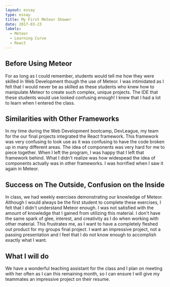 ```yaml
---
layout: essay
type: essay
title: My First Meteor Shower
date: 2017-03-23
labels:
  - Meteor
  - Learning Curve
  - React
---
```


## Before Using Meteor
For as long as I could remember, students would tell me how they were skilled in Web Development though the use of Meteor. I was intimidated as I felt that I would never be as skilled as these students who knew how to manipulate Meteor to create such complex, unique projects. The IDE that these students would use looked confusing enough! I knew that I had a lot to learn when I entered the class.

## Similarities with Other Frameworks
In my time during the Web Development bootcamp, DevLeague, my team for the our final projects integrated the React framework. This framework was very confusing to look use as it was confusing to have the code broken up in many different areas. The idea of components was very hard for me to piece together. When I left the program, I was happy that I left that framework behind. What I didn't realize was how widespead the idea of components actually was in other frameworks. I was horrified when I saw it again in Meteor.

## Success on The Outside, Confusion on the Inside
In class, we had weekly exercises demonstrating our knowledge of Meteor. Although I would always be the first student to complete these exercises, I felt that I didn't understand Meteor enough. I was not satisfied with the amount of knowledge that I gained from utilizing this material. I don't have the same spark of glee, interest, and creativity as I do when working with other material. This frustrates me, as I want to have a completely fleshed out product for my groups final project. I want an impressive project, not a passing presentation and I feel that I do not know enough to accomplish exactly what I want. 

## What I will do
We have a wonderful teaching assistant for the class and I plan on meeting with her often as I can this remaining month, so I can ensure I will give my teammates an impressive project on their resume.
